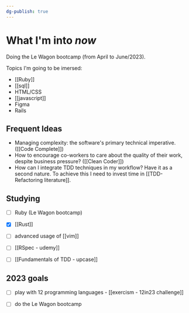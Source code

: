 ```yaml
---
dg-publish: true
---
```

# What I'm into *now*

Doing the Le Wagon bootcamp (from April to June/2023).

Topics I'm going to be imersed:

- [[Ruby]]
- [[sql]]
- HTML/CSS
- [[javascript]]
- Figma
- Rails


## Frequent Ideas

- Managing complexity: the software's primary technical imperative. ([[Code Complete]])
- How to encourage co-workers to care about the quality of their work, despite business pressure? ([[Clean Coder]])
- How can I integrate TDD techniques in my workflow? Have it as a second nature. To achieve this I need to invest time in [[TDD-Refactoring literature]].


## Studying

- [ ] Ruby (Le Wagon bootcamp)
- [x] [[Rust]]
- [ ] advanced usage of [[vim]]
- [ ] [[RSpec - udemy]]
- [ ] [[Fundamentals of TDD - upcase]]


## 2023 goals

- [ ] play with 12 programming languages - [[exercism - 12in23 challenge]]
- [ ] do the Le Wagon bootcamp

